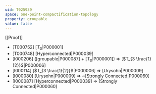 ```yaml
---
uid: T025939
space: one-point-compactification-topology
property: groupable
value: false
---
```

[[Proof]]

* [T000752] [$T_0$|P000001]
* [T000748] [Hyperconnected|P000039]
* [I000206] ([groupable|P000087] + [$T_0$|P000001]) => [$T_{3 \frac{1}{2}}$|P000006]
* [I000114] [$T_{3 \frac{1}{2}}$|P000006] => [Urysohn|P000009]
* [I000080] [Urysohn|P000009] => ~[Strongly Connected|P000060]
* [I000087] [Hyperconnected|P000039] => [Strongly Connected|P000060]

